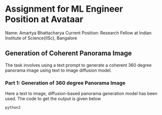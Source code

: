 # Assignment for ML Engineer Position at Avataar 
Name: Amartya Bhattacharya
Current Position: Research Fellow at Indian Institute of Science(IISc), Bangalore

## Generation of Coherent Panorama Image

The task involves using a text prompt to generate a coherent 360 degree panorama image using text to image diffusion model. 

### Part 1: Generation of 360 degree Panorama Image

Here a text to image, diffusion-based panorama generation model has been used. The code to get the output is given below
```python
python3 
